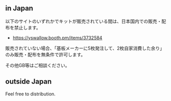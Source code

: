 ## in Japan

以下のサイトのいずれかでキットが販売されている間は、日本国内での販売・配布を禁止します。

* https://yswallow.booth.pm/items/3732584

販売されていない場合、「基板メーカーに5枚発注して、2枚自家消費した余り」のみ販売・配布を無条件で許可します。

その他GB等はご相談ください。

## outside Japan

Feel free to distribution.
